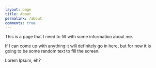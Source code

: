 ```yaml
---
layout: page
title: About 
permalink: /about
comments: true
---
```


This is a page that I need to fill with some information about me. 

If I can come up with anything it will definitely go in here, but for now it is going to be some random text to fill the screen.

Lorem Ipsum, eh?
